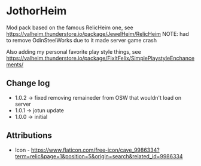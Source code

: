 # JothorHeim

Mod pack based on the famous RelicHeim one, see https://valheim.thunderstore.io/package/JewelHeim/RelicHeim
NOTE: had to remove OdinSteelWorks due to it made server game crash

Also adding my personal favorite play style things, see https://valheim.thunderstore.io/package/FixItFelix/SimplePlaystyleEnchancements/ 

## Change log

* 1.0.2 -> fixed removing remaineder from OSW that wouldn't load on server
* 1.0.1 -> jotun update
* 1.0.0 -> initial

## Attributions

* Icon - https://www.flaticon.com/free-icon/cave_9986334?term=relic&page=1&position=5&origin=search&related_id=9986334 
